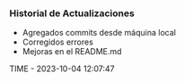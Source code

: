 ### Historial de Actualizaciones

- Agregados commits desde máquina local
- Corregidos errores
- Mejoras en el README.md

TIME - 2023-10-04 12:07:47